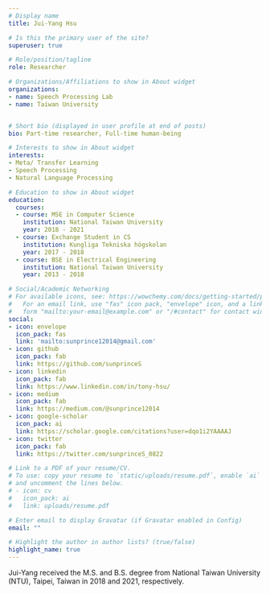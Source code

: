 ```yaml
---
# Display name
title: Jui-Yang Hsu

# Is this the primary user of the site?
superuser: true

# Role/position/tagline
role: Researcher

# Organizations/Affiliations to show in About widget
organizations:
- name: Speech Processing Lab
- name: Taiwan University


# Short bio (displayed in user profile at end of posts)
bio: Part-time researcher, Full-time human-being

# Interests to show in About widget
interests:
- Meta/ Transfer Learning
- Speech Processing
- Natural Language Processing

# Education to show in About widget
education:
  courses:
  - course: MSE in Computer Science
    institution: National Taiwan University
    year: 2018 - 2021
  - course: Exchange Student in CS
    institution: Kungliga Tekniska högskolan
    year: 2017 - 2018
  - course: BSE in Electrical Engineering
    institution: National Taiwan University
    year: 2013 - 2018

# Social/Academic Networking
# For available icons, see: https://wowchemy.com/docs/getting-started/page-builder/#icons
#   For an email link, use "fas" icon pack, "envelope" icon, and a link in the
#   form "mailto:your-email@example.com" or "/#contact" for contact widget.
social:
- icon: envelope
  icon_pack: fas
  link: 'mailto:sunprince12014@gmail.com'
- icon: github
  icon_pack: fab
  link: https://github.com/sunprinceS
- icon: linkedin
  icon_pack: fab
  link: https://www.linkedin.com/in/tony-hsu/
- icon: medium
  icon_pack: fab
  link: https://medium.com/@sunprince12014
- icon: google-scholar
  icon_pack: ai
  link: https://scholar.google.com/citations?user=dqo1i2YAAAAJ
- icon: twitter
  icon_pack: fab
  link: https://twitter.com/sunprinceS_0822

# Link to a PDF of your resume/CV.
# To use: copy your resume to `static/uploads/resume.pdf`, enable `ai` icons in `params.toml`, 
# and uncomment the lines below.
# - icon: cv
#   icon_pack: ai
#   link: uploads/resume.pdf

# Enter email to display Gravatar (if Gravatar enabled in Config)
email: ""

# Highlight the author in author lists? (true/false)
highlight_name: true
---
```


Jui-Yang received the M.S. and B.S. degree from National Taiwan University (NTU), Taipei, Taiwan in 2018 and 2021, respectively.
